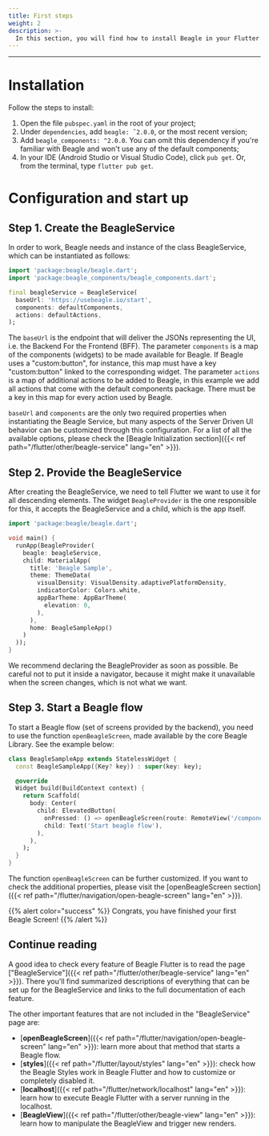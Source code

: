 ```yaml
---
title: First steps
weight: 2
description: >-
  In this section, you will find how to install Beagle in your Flutter application and the initial step-by-step for using the Beagle library in a Flutter project.
---
```


---

# Installation
Follow the steps to install:

1. Open the file `pubspec.yaml` in the root of your project;
2. Under `dependencies`, add `beagle: ˆ2.0.0`, or the most recent version;
3. Add `beagle_components: ^2.0.0`. You can omit this dependency if you're familiar with Beagle and won't use any
of the default components;
4. In your IDE (Android Studio or Visual Studio Code), click `pub get`. Or, from the terminal, type `flutter pub get`.

# Configuration and start up

## Step 1. Create the BeagleService
In order to work, Beagle needs and instance of the class BeagleService, which can be instantiated as follows:

```dart
import 'package:beagle/beagle.dart';
import 'package:beagle_components/beagle_components.dart';

final beagleService = BeagleService(
  baseUrl: 'https://usebeagle.io/start',
  components: defaultComponents,
  actions: defaultActions,
);
```

The `baseUrl` is the endpoint that will deliver the JSONs representing the UI, i.e. the Backend For the Frontend (BFF). The parameter `components` is a map of the components (widgets) to be made available for Beagle. If Beagle uses a "custom:button", for instance, this map must have a key "custom:button" linked to the corresponding widget. The parameter `actions` is a map of additional actions to be added to Beagle, in this example we add all actions that come with the default components package. There must be a key in this map for every action used by Beagle.

`baseUrl` and `components` are the only two required properties when instantiating the Beagle Service, but many aspects of the Server Driven UI behavior can be customized through this configuration. For a list of all the available options, please check the 
[Beagle Initialization section]({{< ref path="/flutter/other/beagle-service" lang="en" >}}).

## Step 2. Provide the BeagleService
After creating the BeagleService, we need to tell Flutter we want to use it for all descending elements. The widget `BeagleProvider` is the one responsible for this, it accepts the BeagleService and a child, which is the app itself.

```dart
import 'package:beagle/beagle.dart';

void main() {
  runApp(BeagleProvider(
    beagle: beagleService,
    child: MaterialApp(
      title: 'Beagle Sample',
      theme: ThemeData(
        visualDensity: VisualDensity.adaptivePlatformDensity,
        indicatorColor: Colors.white,
        appBarTheme: AppBarTheme(
          elevation: 0,
        ),
      ),
      home: BeagleSampleApp()
    )
  ));
}
```

We recommend declaring the BeagleProvider as soon as possible. Be careful not to put it inside a navigator, because it might make it unavailable when the screen changes, which is not what we want.

## Step 3. Start a Beagle flow
To start a Beagle flow (set of screens provided by the backend), you need to use the function `openBeagleScreen`, made available by the core Beagle Library. See the example below:

```dart
class BeagleSampleApp extends StatelessWidget {
  const BeagleSampleApp({Key? key}) : super(key: key);

  @override
  Widget build(BuildContext context) {
    return Scaffold(
      body: Center(
        child: ElevatedButton(
          onPressed: () => openBeagleScreen(route: RemoteView('/components'), context: context),
          child: Text('Start beagle flow'),
        ),
      ),
    );
  }
}
```

The function `openBeagleScreen` can be further customized. If you want to check the additional properties, please visit the [openBeagleScreen section]({{< ref path="/flutter/navigation/open-beagle-screen" lang="en" >}}).

{{% alert color="success" %}}
Congrats, you have finished your first Beagle Screen!
{{% /alert %}}

## Continue reading
A good idea to check every feature of Beagle Flutter is to read the page ["BeagleService"]({{< ref path="/flutter/other/beagle-service" lang="en" >}}). There you'll find summarized descriptions of everything that can be set up for the BeagleService and links to the full documentation of each feature.

The other important features that are not included in the "BeagleService" page are:

- [**openBeagleScreen**]({{< ref path="/flutter/navigation/open-beagle-screen" lang="en" >}}): learn more about that method that starts a Beagle flow.
- [**styles**]({{< ref path="/flutter/layout/styles" lang="en" >}}): check how the Beagle Styles work in Beagle Flutter and how to customize or completely disabled it.
- [**localhost**]({{< ref path="/flutter/network/localhost" lang="en" >}}): learn how to execute Beagle Flutter with a server running in the localhost.
- [**BeagleView**]({{< ref path="/flutter/other/beagle-view" lang="en" >}}): learn how to manipulate the BeagleView and trigger new renders.
